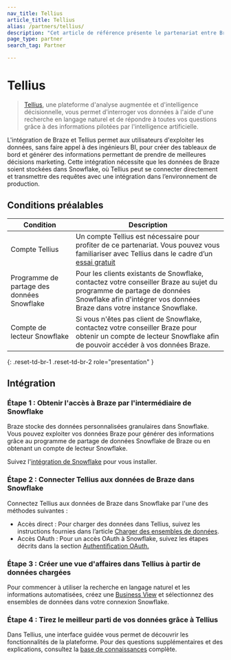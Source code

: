 ```yaml
---
nav_title: Tellius
article_title: Tellius
alias: /partners/tellius/
description: "Cet article de référence présente le partenariat entre Braze et Tellius, une plateforme d'analyse augmentée et d'intelligence décisionnelle, vous permettant d'exploiter les données, sans faire appel à des ingénieurs BI, pour créer des tableaux de bord et générer des informations afin de prendre de meilleures décisions marketing."
page_type: partner
search_tag: Partner

---
```


# Tellius

> [Tellius](https://www.tellius.com/), une plateforme d'analyse augmentée et d'intelligence décisionnelle, vous permet d’interroger vos données à l'aide d'une recherche en langage naturel et de répondre à toutes vos questions grâce à des informations pilotées par l'intelligence artificielle.

L'intégration de Braze et Tellius permet aux utilisateurs d'exploiter les données, sans faire appel à des ingénieurs BI, pour créer des tableaux de bord et générer des informations permettant de prendre de meilleures décisions marketing. Cette intégration nécessite que les données de Braze soient stockées dans Snowflake, où Tellius peut se connecter directement et transmettre des requêtes avec une intégration dans l’environnement de production.

## Conditions préalables

| Condition | Description |
| ----------- | ----------- |
| Compte Tellius | Un compte Tellius est nécessaire pour profiter de ce partenariat. Vous pouvez vous familiariser avec Tellius dans le cadre d’un [essai gratuit](https://www.tellius.com/free-trial/)|
| Programme de partage des données Snowflake | Pour les clients existants de Snowflake, contactez votre conseiller Braze au sujet du programme de partage de données Snowflake afin d'intégrer vos données Braze dans votre instance Snowflake.|
| Compte de lecteur Snowflake | Si vous n'êtes pas client de Snowflake, contactez votre conseiller Braze pour obtenir un compte de lecteur Snowflake afin de pouvoir accéder à vos données Braze.|
{: .reset-td-br-1 .reset-td-br-2 role="presentation" }

## Intégration

### Étape 1 : Obtenir l'accès à Braze par l'intermédiaire de Snowflake

Braze stocke des données personnalisées granulaires dans Snowflake. Vous pouvez exploiter vos données Braze pour générer des informations grâce au programme de partage de données Snowflake de Braze ou en obtenant un compte de lecteur Snowflake. 

Suivez l'[intégration de Snowflake]({{site.baseurl}}/partners/data_and_analytics/data_warehouses/snowflake/) pour vous installer. 

### Étape 2 : Connecter Tellius aux données de Braze dans Snowflake

Connectez Tellius aux données de Braze dans Snowflake par l'une des méthodes suivantes :

- Accès direct : Pour charger des données dans Tellius, suivez les instructions fournies dans l’article [Charger des ensembles de données](https://help.tellius.com/article/jn6o59d5gk-load-datasets).
- Accès OAuth : Pour un accès OAuth à Snowflake, suivez les étapes décrits dans la section [Authentification OAuth.](https://help.tellius.com/article/11517w63b6-oauth-authentication-for-snowflake)

### Étape 3 : Créer une vue d'affaires dans Tellius à partir de données chargées

Pour commencer à utiliser la recherche en langage naturel et les informations automatisées, créez une [Business View](https://help.tellius.com/article/hy9yvh5tom-create-business-view) et sélectionnez des ensembles de données dans votre connexion Snowflake.

### Étape 4 : Tirez le meilleur parti de vos données grâce à Tellius

Dans Tellius, une interface guidée vous permet de découvrir les fonctionnalités de la plateforme. Pour des questions supplémentaires et des explications, consultez la [base de connaissances](https://help.tellius.com/) complète.